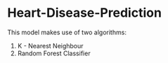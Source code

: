 # Heart-Disease-Prediction
This model makes use of two algorithms:

1. K - Nearest Neighbour
2. Random Forest Classifier
